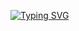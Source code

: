 [![Typing SVG](https://readme-typing-svg.demolab.com?font=Fira+Code&pause=1000&random=false&width=435&lines=In+Code+We+Trust;Bit+by+Bit%2C+Block+by+Block)](https://git.io/typing-svg)
